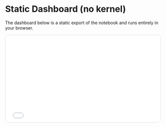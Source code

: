 # Static Dashboard (no kernel)

The dashboard below is a static export of the notebook and runs entirely in your browser.

<div style="position:relative;padding-top:56.25%;height:0;overflow:hidden;border:1px solid #ddd;border-radius:12px;">
  <iframe
    src="_static/dashboard_static.html"
    title="Static Dashboard"
    style="position:absolute;top:0;left:0;width:100%;height:100%;border:0;"
    loading="lazy"
    allowfullscreen
  ></iframe>
</div>
